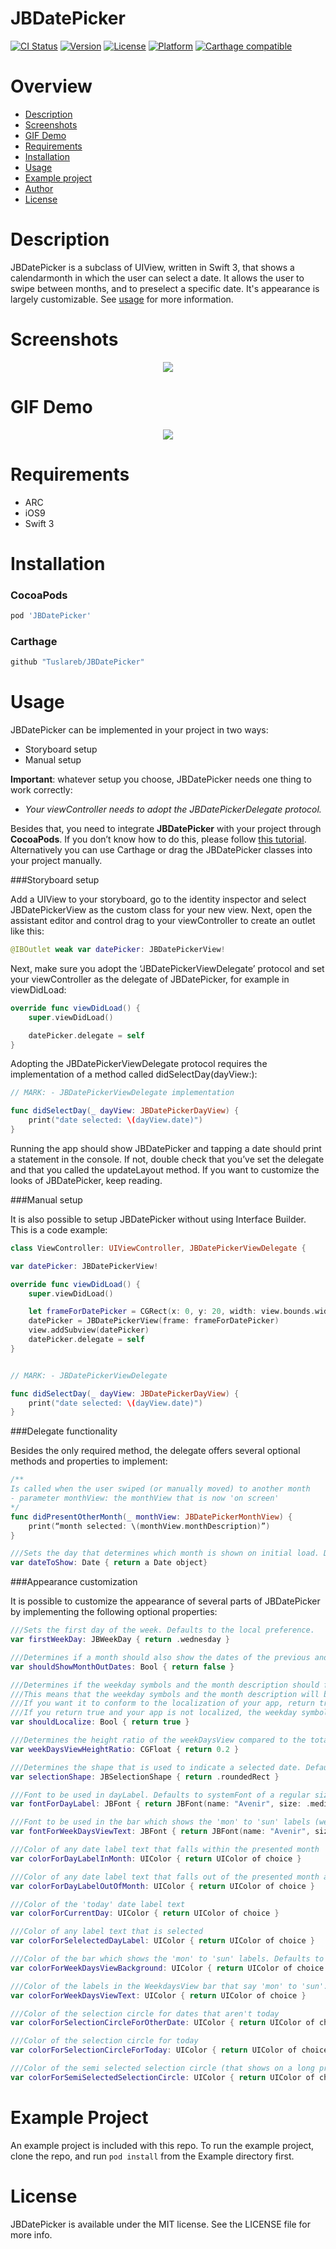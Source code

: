 # JBDatePicker

[![CI Status](http://img.shields.io/travis/Joost/JBDatePicker.svg?style=flat)](https://travis-ci.org/Joost/JBDatePicker)
[![Version](https://img.shields.io/cocoapods/v/JBDatePicker.svg?style=flat)](http://cocoapods.org/pods/JBDatePicker)
[![License](https://img.shields.io/cocoapods/l/JBDatePicker.svg?style=flat)](http://cocoapods.org/pods/JBDatePicker)
[![Platform](https://img.shields.io/cocoapods/p/JBDatePicker.svg?style=flat)](http://cocoapods.org/pods/JBDatePicker)
[![Carthage compatible](https://img.shields.io/badge/Carthage-compatible-4BC51D.svg?style=flat)](https://github.com/Carthage/Carthage)


Overview
==========
* [Description](https://github.com/Tuslareb/JBDatePicker#description)
* [Screenshots](https://github.com/Tuslareb/JBDatePicker#screenshots)
* [GIF Demo](https://github.com/Tuslareb/JBDatePicker#gif-demo)
* [Requirements](https://github.com/Tuslareb/JBDatePicker#requirements)
* [Installation](https://github.com/Tuslareb/JBDatePicker#installation)
* [Usage](https://github.com/Tuslareb/JBDatePicker#usage)
* [Example project](https://github.com/Tuslareb/JBDatePicker#example-project)
* [Author](https://github.com/Tuslareb/JBDatePicker#author)
* [License](https://github.com/Tuslareb/JBDatePicker#license)


Description
==========
JBDatePicker is a subclass of UIView, written in Swift 3, that shows a calendarmonth in which the user can select a date. It allows the user to swipe between months, and to preselect a specific date. It's appearance is largely customizable. See [usage](https://github.com/Tuslareb/JBDatePicker#usage) for more information.

Screenshots
==========
<p align="center">
<img src ="https://cloud.githubusercontent.com/assets/6486085/21187845/b2a4a15c-c219-11e6-986b-200610913bbc.png" />
</p>

GIF Demo
==========
<p align="center">
<img src ="https://cloud.githubusercontent.com/assets/6486085/21189208/3b99353c-c21e-11e6-9f39-b8901f848bd7.gif" />
</p>

Requirements
==========
* ARC
* iOS9
* Swift 3

Installation
==========
<h3> CocoaPods </h3>

```ruby
pod 'JBDatePicker'
```
<h3> Carthage </h3>

```ruby
github "Tuslareb/JBDatePicker"
```
Usage
==========
JBDatePicker can be implemented in your project in two ways:
* Storyboard setup
* Manual setup

**Important**: whatever setup you choose, JBDatePicker needs one thing to work correctly:
+ *Your viewController needs to adopt the JBDatePickerDelegate protocol.*

Besides that, you need to integrate **JBDatePicker** with your project through **CocoaPods**. If you don’t know how to do this, please follow [this tutorial](https://guides.cocoapods.org/using/getting-started.html "CocoaPods Guides - Getting Started"). Alternatively you can use Carthage or drag the JBDatePicker classes into your project manually. 

###Storyboard setup

Add a UIView to your storyboard, go to the identity inspector and select JBDatePickerView as the custom class for your new view. Next, open the assistant editor and control drag to your viewController to create an outlet like this:

```swift
@IBOutlet weak var datePicker: JBDatePickerView!
```

Next, make sure you adopt the ‘JBDatePickerViewDelegate’ protocol and set your viewController as the delegate of JBDatePicker, for example in viewDidLoad:

```swift
override func viewDidLoad() {
    super.viewDidLoad()

    datePicker.delegate = self
}
```

Adopting the JBDatePickerViewDelegate protocol requires the implementation of a method called didSelectDay(dayView:):

```swift
// MARK: - JBDatePickerViewDelegate implementation

func didSelectDay(_ dayView: JBDatePickerDayView) {
    print("date selected: \(dayView.date)")
}
```

Running the app should show JBDatePicker and tapping a date should print a statement in the console. If not, double check that you’ve set the delegate and that you called the updateLayout method. If you want to customize the looks of JBDatePicker, keep reading. 

###Manual setup

It is also possible to setup JBDatePicker without using Interface Builder. This is a code example: 

```swift
class ViewController: UIViewController, JBDatePickerViewDelegate {

var datePicker: JBDatePickerView!

override func viewDidLoad() {
    super.viewDidLoad()

    let frameForDatePicker = CGRect(x: 0, y: 20, width: view.bounds.width, height: 250)
    datePicker = JBDatePickerView(frame: frameForDatePicker)
    view.addSubview(datePicker)
    datePicker.delegate = self  
}


// MARK: - JBDatePickerViewDelegate

func didSelectDay(_ dayView: JBDatePickerDayView) {
    print("date selected: \(dayView.date)")
}
```

###Delegate functionality

Besides the only required method, the delegate offers several optional methods and properties to implement:

```swift
/**
Is called when the user swiped (or manually moved) to another month
- parameter monthView: the monthView that is now 'on screen'
*/
func didPresentOtherMonth(_ monthView: JBDatePickerMonthView) {
    print(“month selected: \(monthView.monthDescription)”)
}

///Sets the day that determines which month is shown on initial load. Defaults to the current date.
var dateToShow: Date { return a Date object}
```

###Appearance customization

It is possible to customize the appearance of several parts of JBDatePicker by implementing the following optional properties:

```swift
///Sets the first day of the week. Defaults to the local preference.
var firstWeekDay: JBWeekDay { return .wednesday }

///Determines if a month should also show the dates of the previous and next month. Defaults to true.
var shouldShowMonthOutDates: Bool { return false }

///Determines if the weekday symbols and the month description should follow available localizations. Defaults to false. 
///This means that the weekday symbols and the month description will be in the same language as the device language. 
///If you want it to conform to the localization of your app, return true here. 
///If you return true and your app is not localized, the weekday symbols and the month description will be in the development language.
var shouldLocalize: Bool { return true }

///Determines the height ratio of the weekDaysView compared to the total height. Defaults to 0.1 (10%).
var weekDaysViewHeightRatio: CGFloat { return 0.2 }

///Determines the shape that is used to indicate a selected date. Defaults to a circular shape. 
var selectionShape: JBSelectionShape { return .roundedRect }

///Font to be used in dayLabel. Defaults to systemFont of a regular size.
var fontForDayLabel: JBFont { return JBFont(name: "Avenir", size: .medium) }

///Font to be used in the bar which shows the 'mon' to 'sun' labels (weekdaysView). Defaults to systemFont of a regular size.
var fontForWeekDaysViewText: JBFont { return JBFont(name: "Avenir", size: .medium) }

///Color of any date label text that falls within the presented month
var colorForDayLabelInMonth: UIColor { return UIColor of choice }

///Color of any date label text that falls out of the presented month and is part of the next or previous (but not presented) month
var colorForDayLabelOutOfMonth: UIColor { return UIColor of choice }

///Color of the 'today' date label text
var colorForCurrentDay: UIColor { return UIColor of choice }

///Color of any label text that is selected
var colorForSelelectedDayLabel: UIColor { return UIColor of choice }

///Color of the bar which shows the 'mon' to 'sun' labels. Defaults to green. 
var colorForWeekDaysViewBackground: UIColor { return UIColor of choice }

///Color of the labels in the WeekdaysView bar that say 'mon' to 'sun'. Defaults to white.
var colorForWeekDaysViewText: UIColor { return UIColor of choice }

///Color of the selection circle for dates that aren't today
var colorForSelectionCircleForOtherDate: UIColor { return UIColor of choice }

///Color of the selection circle for today
var colorForSelectionCircleForToday: UIColor { return UIColor of choice }

///Color of the semi selected selection circle (that shows on a long press)
var colorForSemiSelectedSelectionCircle: UIColor { return UIColor of choice }
```

Example Project
==========
An example project is included with this repo. To run the example project, clone the repo, and run `pod install` from the Example directory first.


License
==========
JBDatePicker is available under the MIT license. See the LICENSE file for more info.
